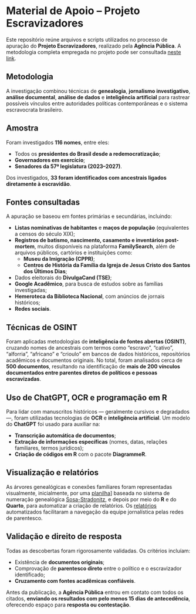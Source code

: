 # Material de Apoio – Projeto Escravizadores

Este repositório reúne arquivos e scripts utilizados no processo de apuração do **Projeto Escravizadores**, realizado pela **Agência Pública**. A metodologia completa empregada no projeto pode ser consultada [neste link]([#](https://apublica.org/2024/11/como-a-publica-descobriu-os-antepassados-que-teriam-escravizados/)).

## Metodologia

A investigação combinou técnicas de **genealogia**, **jornalismo investigativo**, **análise documental**, **análise de dados** e **inteligência artificial** para rastrear possíveis vínculos entre autoridades políticas contemporâneas e o sistema escravocrata brasileiro.

## Amostra

Foram investigados **116 nomes**, entre eles:

- Todos os **presidentes do Brasil desde a redemocratização**;
- **Governadores em exercício**;
- **Senadores da 57ª legislatura (2023–2027)**.

Dos investigados, **33 foram identificados com ancestrais ligados diretamente à escravidão**.

## Fontes consultadas

A apuração se baseou em fontes primárias e secundárias, incluindo:

- **Listas nominativas de habitantes** e **maços de população** (equivalentes a censos do século XIX);
- **Registros de batismo, nascimento, casamento e inventários post-mortem**, muitos disponíveis na plataforma **FamilySearch**, além de arquivos públicos, cartórios e instituições como:
  - **Museu da Imigração (CPPR)**;
  - **Centros de História da Família da Igreja de Jesus Cristo dos Santos dos Últimos Dias**;
- Dados eleitorais do **DivulgaCand (TSE)**;
- **Google Acadêmico**, para busca de estudos sobre as famílias investigadas;
- **Hemeroteca da Biblioteca Nacional**, com anúncios de jornais históricos;
- **Redes sociais**.

## Técnicas de OSINT

Foram aplicadas metodologias de **inteligência de fontes abertas (OSINT)**, cruzando nomes de ancestrais com termos como “escravo”, “cativo”, “alforria”, “africano” e “crioulo” em bancos de dados históricos, repositórios acadêmicos e documentos originais. No total, foram analisados cerca de **500 documentos**, resultando na identificação de **mais de 200 vínculos documentados entre parentes diretos de políticos e pessoas escravizadas**.

## Uso de ChatGPT, OCR e programação em R

Para lidar com manuscritos históricos — geralmente cursivos e degradados —, foram utilizadas tecnologias de **OCR** e **inteligência artificial**. Um modelo do **ChatGPT** foi usado para auxiliar na:

- **Transcrição automática de documentos**;
- **Extração de informações específicas** (nomes, datas, relações familiares, termos jurídicos);
- **Criação de códigos em R** com o pacote **DiagrammeR**.

## Visualização e relatórios

As árvores genealógicas e conexões familiares foram representadas visualmente, inicialmente, por uma [planilha](https://github.com/apublica/projeto-escravizadores/blob/main/Template%20Sosa-Stradonitz.xlsx)] baseada no sistema de numeração genealógica [Sosa-Stradonitz](https://docs.ancestris.org/books/user-guide/page/generate-sosa-numbers), e depois por meio do **R** e do **Quarto**, para automatizar a criação de relatórios. Os [relatórios](https://github.com/apublica/projeto-escravizadores/blob/main/template_relatorio.qmd) automatizados facilitaram a navegação da equipe jornalística pelas redes de parentesco.

## Validação e direito de resposta

Todas as descobertas foram rigorosamente validadas. Os critérios incluíam:

- Existência de **documentos originais**;
- Comprovação de **parentesco direto** entre o político e o escravizador identificado;
- **Cruzamento com fontes acadêmicas confiáveis**.

Antes da publicação, a **Agência Pública** entrou em contato com todos os citados, **enviando os resultados com pelo menos 15 dias de antecedência**, oferecendo espaço para **resposta ou contestação**.
